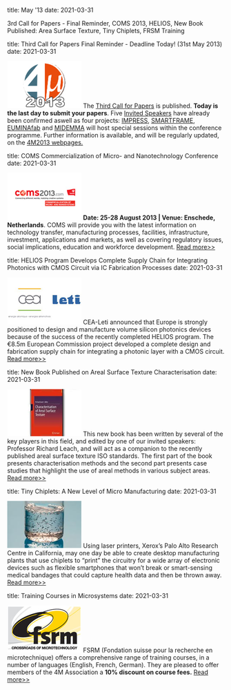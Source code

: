 title: May '13
date: 2021-03-31

3rd Call for Papers - Final Reminder, COMS 2013, HELIOS, New Book Published: Area Surface Texture, Tiny Chiplets, FRSM Training
<!--break-->
title: Third Call for Papers Final Reminder - Deadline Today! (31st May 2013)
date: 2021-03-31

![4M2013](/images/4m2013_logo.jpg)
The [Third Call for Papers](/contents/Call-Papers-4M2013.html) is published. **Today is the last day to submit your papers**. Five [Invited Speakers](/content/Invited-Speakers-4M2013.html) have already been confirmed aswell as four projects: [IMPRESS](http://www.impress-fp7.eu/), [SMARTFRAME](http://www.smart-frame.eu/site/), [EUMINAfab](http://www.euminafab.eu/) and [MIDEMMA](http://www.midemma.eu) will host special sessions within the conference programme. Further information is available, and will be regularly updated, on the [4M2013 webpages.](/conference/2013.html)

title: COMS Commercialization of Micro- and Nanotechnology Conference
date: 2021-03-31

![COMS](/images/coms.jpg)
**Date: 25-28 August 2013 | Venue: Enschede, Netherlands**.
COMS will provide you with the latest information on technology transfer, manufacturing processes, facilities, infrastructure, investment, applications and markets, as well as covering regulatory issues, social implications, education and workforce development. [Read more>>](http://www.coms2013.com) 

title: HELIOS Program Develops Complete Supply Chain for Integrating Photonics with CMOS Circuit via IC Fabrication Processes
date: 2021-03-31

![HELIOS](/images/helios.jpg)
CEA-Leti announced that Europe is strongly positioned to design and manufacture volume silicon photonics devices because of the success of the recently completed HELIOS program. The €8.5m European Commission project developed a complete design and fabrication supply chain for integrating a photonic layer with a CMOS circuit. [Read more>>](http://www.cmmmagazine.com/mems/helios-program-develops-complete-supply-chain-for-integratin/)

title: New Book Published on Areal Surface Texture Characterisation
date: 2021-03-31

![AREAL](/images/arealbook.jpg)
This new book has been written by several of the key players in this field, and edited by one of our invited speakers: Professor Richard Leach, and will act as a companion to the recently published areal surface texture ISO standards. The first part of the book presents characterisation methods and the second part presents case studies that highlight the use of areal methods in various subject areas. [Read more>>](http://www.amazon.co.uk/Characterisation-Areal-Surface-Texture-Richard/dp/3642364578/ref=sr_1_1?ie=UTF8&qid=1367074977&sr=8-1&keywords=areal+leach)

title: Tiny Chiplets: A New Level of Micro Manufacturing
date: 2021-03-31

![Chiplets](/images/chiplets.jpg)
Using laser printers, Xerox’s Palo Alto Research Centre in California, may one day be able to create desktop manufacturing plants that use chiplets to “print” the circuitry for a wide array of electronic devices such as flexible smartphones that won’t break or smart-sensing medical bandages that could capture health data and then be thrown away.   [Read more>>](http://www.nytimes.com/2013/04/09/science/tiny-chiplets-are-a-new-level-of-micro-manufacturing.html?pagewanted=all&_r=0)

title: Training Courses in Microsystems
date: 2021-03-31

![FSRM](/images/FSRM.jpg)
FSRM (Fondation suisse pour la recherche en microtechnique) offers a comprehensive range of training courses, in a number of languages (English, French, German). They are pleased to offer members of the 4M Association a **10% discount on course fees.** [Read more>>](/contents/fsrm-training-course.html)